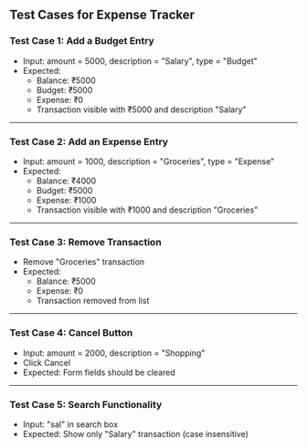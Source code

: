 ## Test Cases for Expense Tracker

### Test Case 1: Add a Budget Entry
- Input: amount = 5000, description = "Salary", type = "Budget"
- Expected:
  - Balance: ₹5000
  - Budget: ₹5000
  - Expense: ₹0
  - Transaction visible with ₹5000 and description "Salary"

---

### Test Case 2: Add an Expense Entry
- Input: amount = 1000, description = "Groceries", type = "Expense"
- Expected:
  - Balance: ₹4000
  - Budget: ₹5000
  - Expense: ₹1000
  - Transaction visible with ₹1000 and description "Groceries"

---

### Test Case 3: Remove Transaction
- Remove "Groceries" transaction
- Expected:
  - Balance: ₹5000
  - Expense: ₹0
  - Transaction removed from list

---

### Test Case 4: Cancel Button
- Input: amount = 2000, description = "Shopping"
- Click Cancel
- Expected: Form fields should be cleared

---

### Test Case 5: Search Functionality
- Input: "sal" in search box
- Expected: Show only "Salary" transaction (case insensitive)

